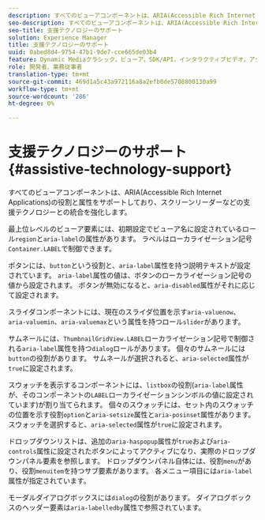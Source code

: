 ```yaml
---
description: すべてのビューアコンポーネントは、ARIA(Accessible Rich Internet Applications)の役割と属性をサポートしており、スクリーンリーダーなどの支援テクノロジーとの統合を強化します。
seo-description: すべてのビューアコンポーネントは、ARIA(Accessible Rich Internet Applications)の役割と属性をサポートしており、スクリーンリーダーなどの支援テクノロジーとの統合を強化します。
seo-title: 支援テクノロジーのサポート
solution: Experience Manager
title: 支援テクノロジーのサポート
uuid: 0abed8d4-9754-47b1-9de7-cce665de03b4
feature: Dynamic Mediaクラシック，ビューア，SDK/API，インタラクティブビデオ，アクセシビリティ
role: 開発者、業務従事者
translation-type: tm+mt
source-git-commit: 469d1a5c43a972116a8a2efb0de5708800130a99
workflow-type: tm+mt
source-wordcount: '286'
ht-degree: 0%

---
```



# 支援テクノロジーのサポート{#assistive-technology-support}

すべてのビューアコンポーネントは、ARIA(Accessible Rich Internet Applications)の役割と属性をサポートしており、スクリーンリーダーなどの支援テクノロジーとの統合を強化します。

最上位レベルのビューア要素には、初期設定でビューア名に設定されているロール`region`と`aria-label`の属性があります。 ラベルはローカライゼーション記号`Container.LABEL`で制御できます。

ボタンには、`button`という役割と、`aria-label`属性を持つ説明テキストが設定されています。 `aria-label`属性の値は、ボタンのローカライゼーション記号の値から設定されます。 ボタンが無効になると、`aria-disabled`属性がそれに応じて設定されます。

スライダコンポーネントには、現在のスライダ位置を示す`aria-valuenow`、`aria-valuemin`、`aria-valuemax`という属性を持つロール`slider`があります。

サムネールには、`ThumbnailGridView.LABEL`ローカライゼーション記号で制御される`aria-label`属性を持つ`dialog`ロールがあります。 個々のサムネールには`button`の役割があります。 サムネールが選択されると、`aria-selected`属性が`true`に設定されます。

スウォッチを表示するコンポーネントには、`listbox`の役割(`aria-label`属性が、そのコンポーネントの`LABEL`ローカライゼーションシンボルの値に設定されています)が割り当てられます。 個々のスウォッチには、セット内のスウォッチの位置を示す役割`option`と`aria-setsize`属性と`aria-posinset`属性があります。 スウォッチを選択すると、`aria-selected`属性が`true`に設定されます。

ドロップダウンリストは、追加の`aria-haspopup`属性が`true`および`aria-controls`属性に設定されたボタンによってアクティブになり、実際のドロップダウンパネル要素を参照します。 ドロップダウンパネル自体には、役割`menu`があり、役割`menuitem`を持つサブ要素があります。 各メニュー項目には`aria-label`属性が指定されています。

モーダルダイアログボックスには`dialog`の役割があります。 ダイアログボックスのヘッダー要素は`aria-labelledby`属性で参照されています。
